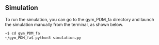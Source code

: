 ## Simulation

To run the simulation, you can go to the gym_PDM_fa directory and launch the simulation manually from the terminal, as shown below.

```sh
~$ cd gym_PDM_fa
~/gym_PDM_fa$ python3 simulation.py
```
